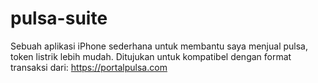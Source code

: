 # pulsa-suite
Sebuah aplikasi iPhone sederhana untuk membantu saya menjual pulsa, token listrik lebih mudah. Ditujukan untuk kompatibel dengan format transaksi dari: https://portalpulsa.com
